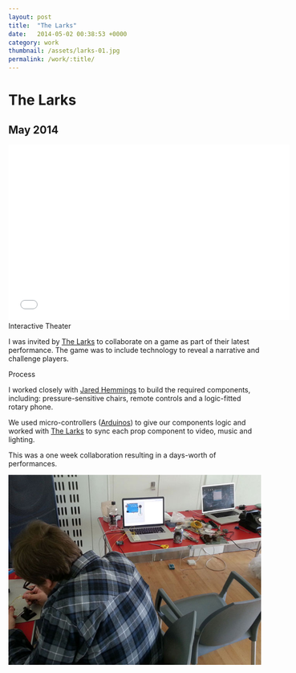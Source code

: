 ```yaml
---
layout: post
title:  "The Larks"
date:   2014-05-02 00:38:53 +0000
category: work
thumbnail: /assets/larks-01.jpg
permalink: /work/:title/
---
```

<h1 class="content__post-title h1 bold">The Larks</h1>

<h2 class="h3 content__post-date">May 2014</h2>

<div class="content__post-block content__post-block--margin">
  <div class="content__post-full">
    <div class="videoWrapper">
      <iframe width="560" height="349" src="//www.youtube.com/embed/NhrtXXjkJ34" frameborder="0" allowfullscreen></iframe>
    </div>
  </div>
</div>

<div class="content__post-block content__post-block--margin margin-m">
  <div class="content__post-half">
    <div class="content__post-sub-title margin-s margin-no-top">Interactive Theater</div>
    <p class="block margin-s margin-no-top">
    I was invited by <a href="http://www.the-larks.com/" alt="The Larks">The Larks</a> to collaborate on a game as part of their latest performance. The game was to include technology to reveal a narrative and challenge players.
    </p>
    <div class="content__post-sub-title margin-s">Process</div>
    <p class="block margin-xs margin-no-top">
    I worked closely with <a href="http://www.twitter.com/jaredhemmings" alt="Jared Hemmings">Jared Hemmings</a> to build the required components, including: pressure-sensitive chairs, remote controls and a logic-fitted rotary phone.
    </p>
    <p class="block margin-xs margin-no-top">
    We used micro-controllers (<a href="https://www.arduino.cc/" alt="Arduinos">Arduinos</a>) to give our components logic and worked with <a href="http://www.the-larks.com/" alt="The Larks">The Larks</a> to sync each prop component to video, music and lighting.
    </p>
    <p class="block margin-xs margin-no-top">
    This was a one week collaboration resulting in a days-worth of performances.
    </p>
  </div>
  <div class="content__post-half">
    <img class="content__post-image" src="/assets/larks-01.jpg"/>
  </div>
</div>



[jekyll-docs]: http://jekyllrb.com/docs/home
[jekyll-gh]:   https://github.com/jekyll/jekyll
[jekyll-talk]: https://talk.jekyllrb.com/
